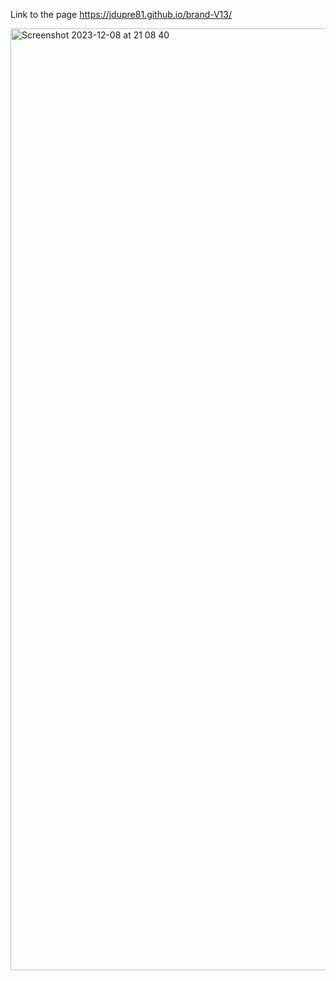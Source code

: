 Link to the page
https://jdupre81.github.io/brand-V13/

<img width="1507" alt="Screenshot 2023-12-08 at 21 08 40" src="https://github.com/jdupre81/brand-V13/assets/117274853/442a23d8-90d4-4bc6-841e-7e314955c299">
